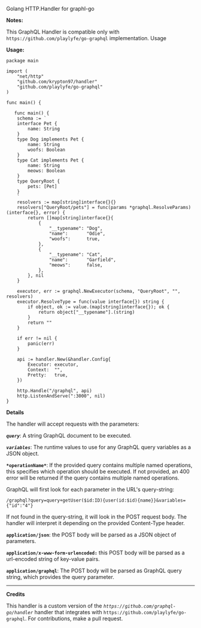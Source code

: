 Golang HTTP.Handler for graphl-go

**Notes:**

This GraphQL Handler is compatible only with `https://github.com/playlyfe/go-graphql` implementation. 
Usage

**Usage:**

	package main
	
	import (
	    "net/http"
	    "github.com/krypton97/handler"
	    "github.com/playlyfe/go-graphql"
	)

	func main() {

	   func main() {
		schema := `
	    interface Pet {
	        name: String
	    }
	    type Dog implements Pet {
	        name: String
	        woofs: Boolean
	    }
	    type Cat implements Pet {
	        name: String
	        meows: Boolean
	    }
	    type QueryRoot {
	        pets: [Pet]
	    }
	    `
		resolvers := map[string]interface{}{}
		resolvers["QueryRoot/pets"] = func(params *graphql.ResolveParams) (interface{}, error) {
			return []map[string]interface{}{
				{
					"__typename": "Dog",
					"name":       "Odie",
					"woofs":      true,
				},
				{
					"__typename": "Cat",
					"name":       "Garfield",
					"meows":      false,
				},
			}, nil
		}
	
		executor, err := graphql.NewExecutor(schema, "QueryRoot", "", resolvers)
		executor.ResolveType = func(value interface{}) string {
			if object, ok := value.(map[string]interface{}); ok {
				return object["__typename"].(string)
			}
			return ""
		}
	
		if err != nil {
			panic(err)
		}
	
		api := handler.New(&handler.Config{
			Executor: executor,
			Context:  "",
			Pretty:   true,
		})
	
		http.Handle("/graphql", api)
		http.ListenAndServe(":3000", nil)
	}
**Details**

The handler will accept requests with the parameters:

***`query`***:    A string GraphQL document to be executed.

***`variables`***: The runtime values to use for any GraphQL query variables as a JSON object.

**`*operationName*`**: If the provided query contains multiple named operations, this specifies which operation should be executed. If not provided, an 400 error will be returned if the query contains multiple named operations.

GraphQL will first look for each parameter in the URL's query-string:

`/graphql?query=query+getUser($id:ID){user(id:$id){name}}&variables={"id":"4"}`

If not found in the query-string, it will look in the POST request body. The handler will interpret it depending on the provided Content-Type header.

**`application/json`**: the POST body will be parsed as a JSON object of parameters.

**`application/x-www-form-urlencoded:`** this POST body will be parsed as a url-encoded string of key-value pairs.

**`application/graphql`**: The POST body will be parsed as GraphQL query string, which provides the query parameter.


-----------------------------------------------------------------

**Credits**

This handler is a custom version of the *`https://github.com/graphql-go/handler`* handler that integrates with `https://github.com/playlyfe/go-graphql`.  For contributions, make a pull request.
